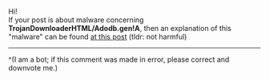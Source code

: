 Hi!  
If your post is about malware concerning **TrojanDownloaderHTML/Adodb.gen!A**, then an explanation of this "malware" can be found [at this post](https://www.reddit.com/r/discordapp/comments/ks4sgz/virus_image_explanation/) (tldr: not harmful)  

- - -

^(I am a bot; if this comment was made in error, please correct and downvote me.)